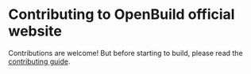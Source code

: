 # Contributing to OpenBuild official website

Contributions are welcome! But before starting to build, please read the [contributing guide](https://openbuildxyz.github.io/openbuild-frontend/guides/).
